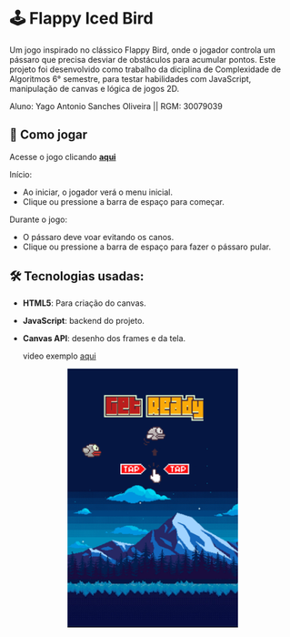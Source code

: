 # 🕹️ Flappy Iced Bird

Um jogo inspirado no clássico Flappy Bird, onde o jogador controla um pássaro que precisa desviar de obstáculos para acumular pontos. Este projeto foi desenvolvido como trabalho da diciplina de Complexidade de Algoritmos 6° semestre, para testar habilidades com JavaScript, manipulação de canvas e lógica de jogos 2D.

Aluno: Yago Antonio Sanches Oliveira || RGM: 30079039

## 🚀 Como jogar

Acesse o jogo clicando [**aqui**](https://yagosoliveira.github.io/Flappy_Iced_Bird/)

Início:

- Ao iniciar, o jogador verá o menu inicial.
- Clique ou pressione a barra de espaço para começar.
  
Durante o jogo:

- O pássaro deve voar evitando os canos.
- Clique ou pressione a barra de espaço para fazer o pássaro pular.


## 🛠️ Tecnologias usadas:


- **HTML5**: Para criação do canvas.

- **JavaScript**: backend do projeto.

- **Canvas API**: desenho dos frames e da tela.

  video exemplo [aqui](https://drive.google.com/drive/search?hl=pt-br&q=after:2024-11-19)

<div align="center">
  <img src="https://github.com/YagosOliveira/Flappy_Iced_Bird/blob/main/image.png" alt="Sprite do Jogo" width="300">
</div>
